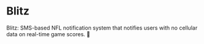 # Blitz
Blitz: SMS-based NFL notification system that notifies users with no cellular data on real-time game scores. 🏈
